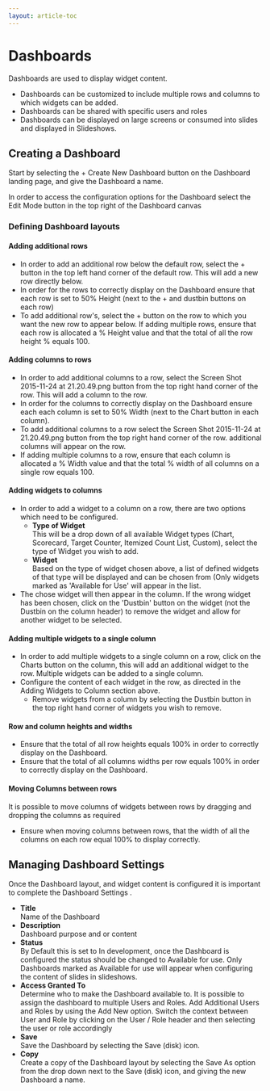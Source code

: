 ```yaml
---
layout: article-toc
---
```

# Dashboards
Dashboards are used to display widget content.

* Dashboards can be customized to include multiple rows and columns to which widgets can be added.
* Dashboards can be shared with specific users and roles
* Dashboards can be displayed on large screens or consumed into slides and displayed in Slideshows.

## Creating a Dashboard
Start by selecting the + Create New Dashboard button on the Dashboard landing page, and give the Dashboard a name.

In order to access the configuration options for the Dashboard select the Edit Mode button in the top right of the Dashboard canvas

### Defining Dashboard layouts
#### Adding additional rows
* In order to add an additional row below the default row, select the + button in the top left hand corner of the default row. This will add a new row directly below.
* In order for the rows to correctly display on the Dashboard ensure that each row is set to 50% Height (next to the + and dustbin buttons on each row)
* To add additional row's, select the + button on the row to which you want the new row to appear below. If adding multiple rows, ensure that each row is allocated a % Height value and that the total of all the row height % equals 100.
#### Adding columns to rows
* In order to add additional columns to a row, select the Screen Shot 2015-11-24 at 21.20.49.png button from the top right hand corner of the row. This will add a column to the row.
* In order for the columns to correctly display on the Dashboard ensure each each column is set to 50% Width (next to the Chart button in each column).
* To add additional columns to a row select the Screen Shot 2015-11-24 at 21.20.49.png button from the top right hand corner of the row. additional columns will appear on the row.
* If adding multiple columns to a row, ensure that each column is allocated a % Width value and that the total % width of all columns on a single row equals 100.
#### Adding widgets to columns
* In order to add a widget to a column on a row, there are two options which need to be configured.
    * **Type of Widget**<br>This will be a drop down of all available Widget types (Chart, Scorecard, Target Counter, Itemized Count List, Custom), select the type of Widget you wish to add.
    * **Widget**<br>Based on the type of widget chosen above, a list of defined widgets of that type will be displayed and can be chosen from (Only widgets marked as 'Available for Use' will appear in the list.
* The chose widget will then appear in the column. If the wrong widget has been chosen, click on the 'Dustbin' button on the widget (not the Dustbin on the column header) to remove the widget and allow for another widget to be selected.

#### Adding multiple widgets to a single column
* In order to add multiple widgets to a single column on a row, click on the Charts button on the column, this will add an additional widget to the row. Multiple widgets can be added to a single column.
* Configure the content of each widget in the row, as directed in the Adding Widgets to Column section above.
    * Remove widgets from a column by selecting the Dustbin button in the top right hand corner of widgets you wish to remove.

#### Row and column heights and widths
* Ensure that the total of all row heights equals 100% in order to correctly display on the Dashboard.
* Ensure that the total of all columns widths per row equals 100% in order to correctly display on the Dashboard.

#### Moving Columns between rows
It is possible to move columns of widgets between rows by dragging and dropping the columns as required

* Ensure when moving columns between rows, that the width of all the columns on each row equal 100% to display correctly.

## Managing Dashboard Settings
Once the Dashboard layout, and widget content is configured it is important to complete the Dashboard Settings .

* **Title**<br>Name of the Dashboard
* **Description**<br>Dashboard purpose and or content
* **Status**<br>By Default this is set to In development, once the Dashboard is configured the status should be changed to Available for use. Only Dashboards marked as Available for use will appear when configuring the content of slides in slideshows.
* **Access Granted To**<br>Determine who to make the Dashboard available to. It is possible to assign the dashboard to multiple Users and Roles. Add Additional Users and Roles by using the Add New option. Switch the context between User and Role by clicking on the User / Role header and then selecting the user or role accordingly
* **Save**<br>Save the Dashboard by selecting the Save (disk) icon.
* **Copy**<br>Create a copy of the Dashboard layout by selecting the Save As option from the drop down next to the Save (disk) icon, and giving the new Dashboard a name.

<!-- https://wiki.hornbill.com/index.php?title=Dashboards -->